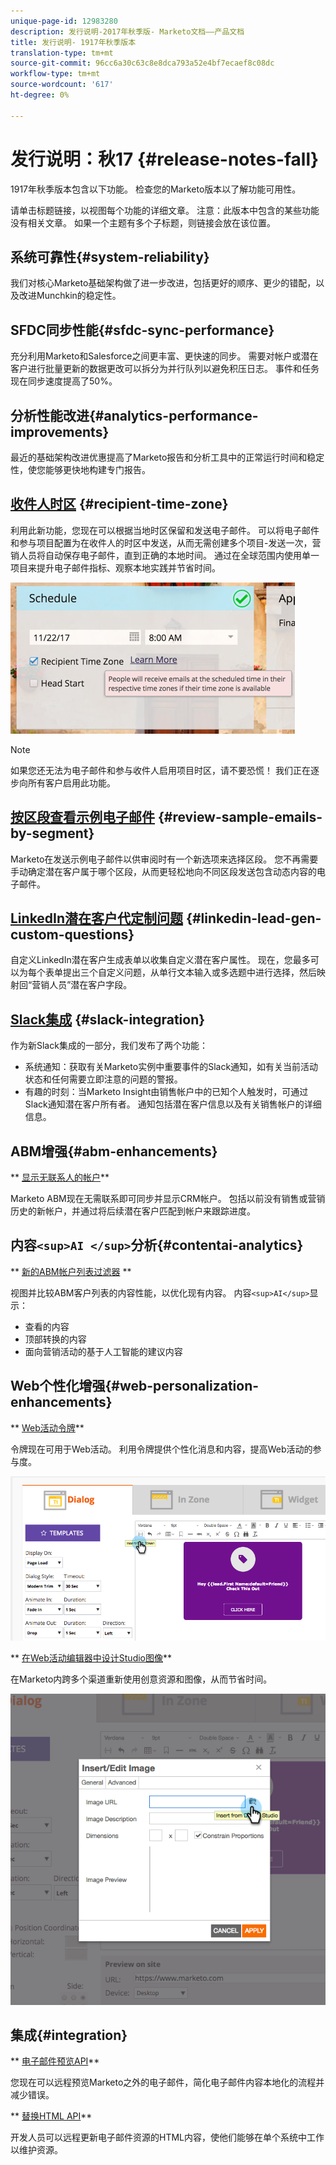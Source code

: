 ```yaml
---
unique-page-id: 12983280
description: 发行说明-2017年秋季版- Marketo文档——产品文档
title: 发行说明- 1917年秋季版本
translation-type: tm+mt
source-git-commit: 96cc6a30c63c8e8dca793a52e4bf7ecaef8c08dc
workflow-type: tm+mt
source-wordcount: '617'
ht-degree: 0%

---
```



# 发行说明：秋17 {#release-notes-fall}

1917年秋季版本包含以下功能。 检查您的Marketo版本以了解功能可用性。

请单击标题链接，以视图每个功能的详细文章。 注意：此版本中包含的某些功能没有相关文章。 如果一个主题有多个子标题，则链接会放在该位置。

## 系统可靠性{#system-reliability}

我们对核心Marketo基础架构做了进一步改进，包括更好的顺序、更少的错配，以及改进Munchkin的稳定性。

## SFDC同步性能{#sfdc-sync-performance}

充分利用Marketo和Salesforce之间更丰富、更快速的同步。 需要对帐户或潜在客户进行批量更新的数据更改可以拆分为并行队列以避免积压日志。 事件和任务现在同步速度提高了50%。

## 分析性能改进{#analytics-performance-improvements}

最近的基础架构改进优惠提高了Marketo报告和分析工具中的正常运行时间和稳定性，使您能够更快地构建专门报告。

## [收件人时区](https://docs.marketo.com/x/_xvG) {#recipient-time-zone}

利用此新功能，您现在可以根据当地时区保留和发送电子邮件。 可以将电子邮件和参与项目配置为在收件人的时区中发送，从而无需创建多个项目-发送一次，营销人员将自动保存电子邮件，直到正确的本地时间。 通过在全球范围内使用单一项目来提升电子邮件指标、观察本地实践并节省时间。

![](assets/image2017-11-29-8-3a45-3a47.png)

>[!NOTE]
>
>如果您还无法为电子邮件和参与收件人启用项目时区，请不要恐慌！ 我们正在逐步向所有客户启用此功能。

## [按区段查看示例电子邮件](https://docs.marketo.com/x/2IER) {#review-sample-emails-by-segment}

Marketo在发送示例电子邮件以供审阅时有一个新选项来选择区段。 您不再需要手动确定潜在客户属于哪个区段，从而更轻松地向不同区段发送包含动态内容的电子邮件。

## [LinkedIn潜在客户代定制问题](https://docs.marketo.com/x/ngLG) {#linkedin-lead-gen-custom-questions}

自定义LinkedIn潜在客户生成表单以收集自定义潜在客户属性。 现在，您最多可以为每个表单提出三个自定义问题，从单行文本输入或多选题中进行选择，然后映射回“营销人员”潜在客户字段。

## [Slack集成](../../product-docs/administration/additional-integrations/add-slack-as-a-launchpoint-service.md) {#slack-integration}

作为新Slack集成的一部分，我们发布了两个功能：

* 系统通知：获取有关Marketo实例中重要事件的Slack通知，如有关当前活动状态和任何需要立即注意的问题的警报。
* 有趣的时刻：当Marketo Insight由销售帐户中的已知个人触发时，可通过Slack通知潜在客户所有者。 通知包括潜在客户信息以及有关销售帐户的详细信息。

## ABM增强{#abm-enhancements}

** [显示无联系人的帐户](https://docs.marketo.com/x/fKCt)**

Marketo ABM现在无需联系即可同步并显示CRM帐户。 包括以前没有销售或营销历史的新帐户，并通过将后续潜在客户匹配到帐户来跟踪进度。

## 内容`<sup>AI </sup>`分析{#contentai-analytics}

** [新的ABM帐户列表过滤器](https://docs.marketo.com/x/1BPG) **

视图并比较ABM客户列表的内容性能，以优化现有内容。 内容`<sup>AI</sup>`显示：

* 查看的内容
* 顶部转换的内容
* 面向营销活动的基于人工智能的建议内容

## Web个性化增强{#web-personalization-enhancements}

** [Web活动令牌](https://docs.marketo.com/x/SwJI)**

令牌现在可用于Web活动。 利用令牌提供个性化消息和内容，提高Web活动的参与度。

![](assets/image2017-11-16-11-3a25-3a7.png)

** [在Web活动编辑器中设计Studio图像](https://docs.marketo.com/x/SwJI)**

在Marketo内跨多个渠道重新使用创意资源和图像，从而节省时间。

![](assets/image2017-11-16-11-3a26-3a10.png)

## 集成{#integration}

** [电子邮件预览API](https://developers.marketo.com/rest-api/assets/emails/)**

您现在可以远程预览Marketo之外的电子邮件，简化电子邮件内容本地化的流程并减少错误。

** [替换HTML API](https://developers.marketo.com/rest-api/assets/emails/)**

开发人员可以远程更新电子邮件资源的HTML内容，使他们能够在单个系统中工作以维护资源。
